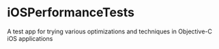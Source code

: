 # iOSPerformanceTests
A test app for trying various optimizations and techniques in Objective-C iOS applications
